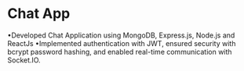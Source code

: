 # Chat App
•Developed Chat Application using MongoDB, Express.js, Node.js and ReactJs
•Implemented authentication with JWT, ensured security with bcrypt password hashing, and
enabled real-time communication with Socket.IO.
